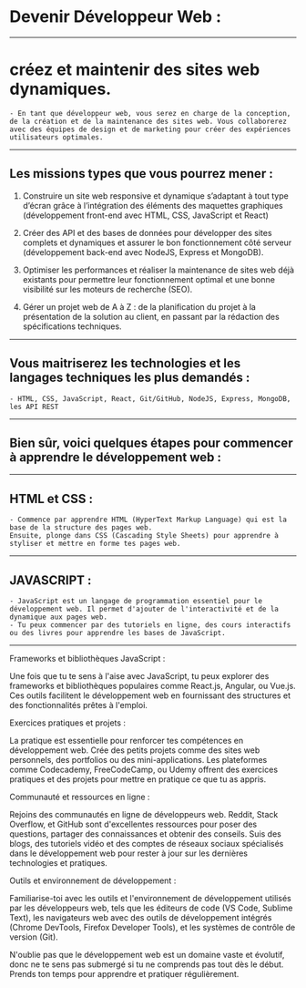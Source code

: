 # **Devenir Développeur Web :**

---
# **créez et maintenir des sites web dynamiques.**

    - En tant que développeur web, vous serez en charge de la conception, de la création et de la maintenance des sites web. Vous collaborerez avec des équipes de design et de marketing pour créer des expériences utilisateurs optimales.

---
## **Les missions types que vous pourrez mener :**

1. Construire un site web responsive et dynamique s’adaptant à tout type d’écran grâce à l’intégration des éléments des maquettes graphiques 
    (développement front-end avec HTML, CSS, JavaScript et React)

2. Créer des API et des bases de données pour développer des sites complets et dynamiques et assurer le bon fonctionnement côté serveur 
    (développement back-end avec NodeJS, Express et MongoDB). 

3. Optimiser les performances et réaliser la maintenance de sites web déjà existants pour permettre leur fonctionnement optimal et une bonne visibilité sur les moteurs de recherche (SEO).

4. Gérer un projet web de A à Z : de la planification du projet à la présentation de la solution au client, en passant par la rédaction des spécifications techniques.

---
## **Vous maitriserez les technologies et les langages techniques les plus demandés :** 

    - HTML, CSS, JavaScript, React, Git/GitHub, NodeJS, Express, MongoDB, les API REST

---
## **Bien sûr, voici quelques étapes pour commencer à apprendre le développement web :**

---
## **HTML et CSS :**

    - Commence par apprendre HTML (HyperText Markup Language) qui est la base de la structure des pages web.
    Ensuite, plonge dans CSS (Cascading Style Sheets) pour apprendre à styliser et mettre en forme tes pages web.

---
## **JAVASCRIPT :**

    - JavaScript est un langage de programmation essentiel pour le développement web. Il permet d'ajouter de l'interactivité et de la dynamique aux pages web.
    - Tu peux commencer par des tutoriels en ligne, des cours interactifs ou des livres pour apprendre les bases de JavaScript.

---
Frameworks et bibliothèques JavaScript :

Une fois que tu te sens à l'aise avec JavaScript, tu peux explorer des frameworks et bibliothèques populaires comme React.js, Angular, ou Vue.js. Ces outils facilitent le développement web en fournissant des structures et des fonctionnalités prêtes à l'emploi.


Exercices pratiques et projets :

La pratique est essentielle pour renforcer tes compétences en développement web. Crée des petits projets comme des sites web personnels, des portfolios ou des mini-applications.
Les plateformes comme Codecademy, FreeCodeCamp, ou Udemy offrent des exercices pratiques et des projets pour mettre en pratique ce que tu as appris.


Communauté et ressources en ligne :

Rejoins des communautés en ligne de développeurs web. Reddit, Stack Overflow, et GitHub sont d'excellentes ressources pour poser des questions, partager des connaissances et obtenir des conseils.
Suis des blogs, des tutoriels vidéo et des comptes de réseaux sociaux spécialisés dans le développement web pour rester à jour sur les dernières technologies et pratiques.


Outils et environnement de développement :

Familiarise-toi avec les outils et l'environnement de développement utilisés par les développeurs web, tels que les éditeurs de code (VS Code, Sublime Text), les navigateurs web avec des outils de développement intégrés (Chrome DevTools, Firefox Developer Tools), et les systèmes de contrôle de version (Git).


N'oublie pas que le développement web est un domaine vaste et évolutif, donc ne te sens pas submergé si tu ne comprends pas tout dès le début. Prends ton temps pour apprendre et pratiquer régulièrement.